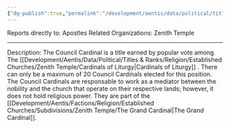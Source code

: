 ```yaml
---
{"dg-publish":true,"permalink":"/development/aentis/data/political/titles-and-ranks/religion/established-churches/zenith-temple/council-cardinal/","tags":["T/R"],"created":"2025-02-26T21:49:46.322-08:00","updated":"2025-02-26T22:19:46.012-08:00"}
---
```


Reports directly to: Apostles
Related Organizations: Zenith Temple

---
Description: The Council Cardinal is a title earned by popular vote among The [[Development/Aentis/Data/Political/Titles & Ranks/Religion/Established Churches/Zenith Temple/Cardinals of Liturgy\|Cardinals of Liturgy]] . There can only be a maximum of 20 Council Cardinals elected for this position. The Council Cardinals are responsable to work as a mediator between the nobility and the church that operate on their respective lands; however, it does not hold religious power. They are part of the [[Development/Aentis/Factions/Religion/Established Churches/Subdivisions/Zenith Temple/The Grand Cardinal\|The Grand Cardinal]].